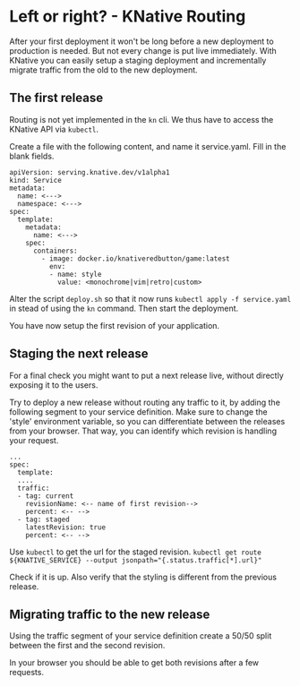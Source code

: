 # Left or right? - KNative Routing

After your first deployment it won't be long before a new deployment to production is needed. But not every change is put live immediately. With KNative you can easily setup a staging deployment and incrementally migrate traffic from the old to the new deployment.  


## The first release

Routing is not yet implemented in the `kn` cli. We thus have to access the KNative API via `kubectl`. 

Create a file with the following content, and name it service.yaml. Fill in the blank fields. 

````
apiVersion: serving.knative.dev/v1alpha1
kind: Service
metadata:
  name: <--->
  namespace: <--->
spec:
  template:
    metadata:
      name: <--->
    spec:
      containers:
        - image: docker.io/knativeredbutton/game:latest
          env:
          - name: style
            value: <monochrome|vim|retro|custom>
````

Alter the script `deploy.sh` so that it now runs `kubectl apply -f service.yaml` in stead of using the `kn` command.
Then start the deployment. 

You have now setup the first revision of your application. 


## Staging the next release
For a final check you might want to put a next release live, without directly exposing it to the users. 

Try to deploy a new release without routing any traffic to it, by adding the following segment to your service definition. 
Make sure to change the 'style' environment variable, so you can differentiate between the releases from your browser. 
That way, you can identify which revision is handling your request.

````
...
spec:
  template:
  ....
  traffic:
  - tag: current
    revisionName: <-- name of first revision-->
    percent: <-- -->
  - tag: staged
    latestRevision: true
    percent: <-- -->
````

Use `kubectl` to get the url for the staged revision. 
`kubectl get route ${KNATIVE_SERVICE} --output jsonpath="{.status.traffic[*].url}"`

Check if it is up. Also verify that the styling is different from the previous release.



## Migrating traffic to the new release
Using the traffic segment of your service definition create a 50/50 split between the first and the second revision.

In your browser you should be able to get both revisions after a few requests.